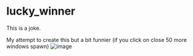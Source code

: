 # lucky_winner


This is a joke.

My attempt to create this but a bit funnier (if you click on close 50 more windows spawn)
![image](https://user-images.githubusercontent.com/58144503/228667856-3d0d5c58-1d80-4dd8-8454-633b081b5922.png)
